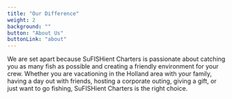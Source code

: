 ```yaml
---
title: "Our Difference"
weight: 2
background: ""
button: "About Us"
buttonLink: "about"
---
```


We are set apart because SuFISHient Charters is passionate about catching you as many fish as possible and creating a friendly environment for your crew. Whether you are vacationing in the Holland area with your family, having a day out with friends, hosting a corporate outing, giving a gift, or just want to go fishing, SuFISHient Charters is the right choice.
